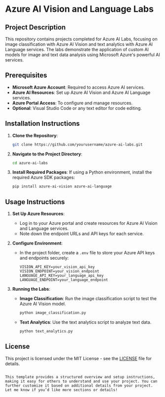 # Azure AI Vision and Language Labs

## Project Description
This repository contains projects completed for Azure AI Labs, focusing on image classification with Azure AI Vision and text analytics with Azure AI Language services. The labs demonstrate the application of custom AI models for image and text data analysis using Microsoft Azure's powerful AI services.

## Prerequisites
- **Microsoft Azure Account**: Required to access Azure AI services.
- **Azure AI Resources**: Set up Azure AI Vision and Azure AI Language services.
- **Azure Portal Access**: To configure and manage resources.
- **Optional**: Visual Studio Code or any text editor for code editing.

## Installation Instructions
1. **Clone the Repository**:
   ```bash
   git clone https://github.com/yourusername/azure-ai-labs.git
   ```
2. **Navigate to the Project Directory**:
   ```bash
   cd azure-ai-labs
   ```
3. **Install Required Packages**:
   If using a Python environment, install the required Azure SDK packages:
   ```bash
   pip install azure-ai-vision azure-ai-language
   ```

## Usage Instructions
1. **Set Up Azure Resources**:
   - Log in to your Azure portal and create resources for Azure AI Vision and Language services.
   - Note down the endpoint URLs and API keys for each service.

2. **Configure Environment**:
   - In the project folder, create a `.env` file to store your Azure API keys and endpoints securely:
     ```plaintext
     VISION_API_KEY=your_vision_api_key
     VISION_ENDPOINT=your_vision_endpoint
     LANGUAGE_API_KEY=your_language_api_key
     LANGUAGE_ENDPOINT=your_language_endpoint
     ```

3. **Running the Labs**:
   - **Image Classification**: Run the image classification script to test the Azure AI Vision model.
     ```bash
     python image_classification.py
     ```
   - **Text Analytics**: Use the text analytics script to analyze text data.
     ```bash
     python text_analytics.py
     ```

## License
This project is licensed under the MIT License - see the [LICENSE](LICENSE) file for details.
```

This template provides a structured overview and setup instructions, making it easy for others to understand and use your project. You can further customize it based on additional details from your project. Let me know if you’d like more sections or details!
